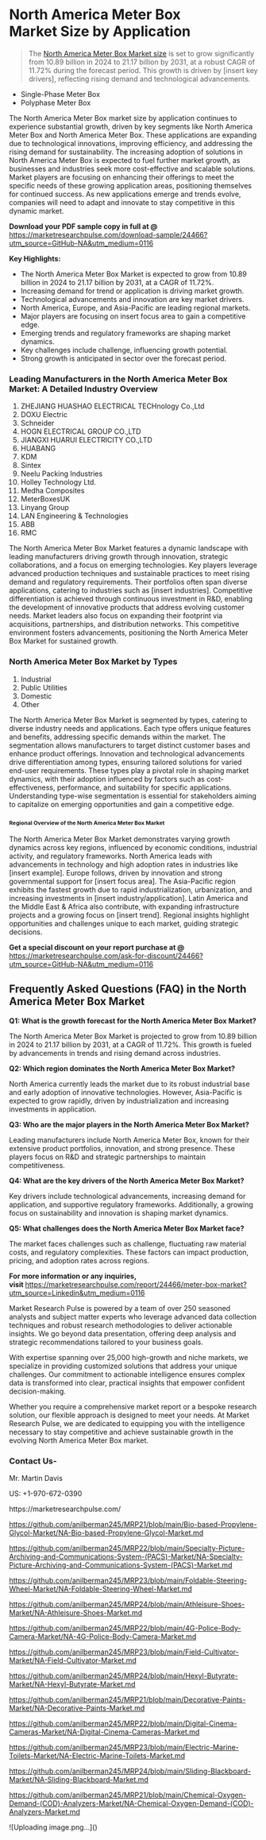 <h1>North America Meter Box Market&nbsp;Size by Application</h1><blockquote><p>The <a href="https://marketresearchpulse.com/download-sample/24466?utm_source=GitHub-NA&amp;utm_medium=0116">North America Meter Box Market size</a> is set to grow significantly from 10.89 billion in 2024 to 21.17 billion by 2031, at a robust CAGR of 11.72% during the forecast period. This growth is driven by [insert key drivers], reflecting rising demand and technological advancements.</p></blockquote><ul><li>Single-Phase Meter Box<li> Polyphase Meter Box</li></ul><p>The North America Meter Box market size by application continues to experience substantial growth, driven by key segments like North America Meter Box and North America Meter Box. These applications are expanding due to technological innovations, improving efficiency, and addressing the rising demand for sustainability. The increasing adoption of solutions in North America Meter Box is expected to fuel further market growth, as businesses and industries seek more cost-effective and scalable solutions. Market players are focusing on enhancing their offerings to meet the specific needs of these growing application areas, positioning themselves for continued success. As new applications emerge and trends evolve, companies will need to adapt and innovate to stay competitive in this dynamic market.</p><p><strong>Download your PDF sample copy in full at @ </strong><a href="https://marketresearchpulse.com/download-sample/24466?utm_source=GitHub-NA&amp;utm_medium=0116">https://marketresearchpulse.com/download-sample/24466?utm_source=GitHub-NA&amp;utm_medium=0116</a></p><p><strong>Key Highlights: </strong></p><ul><li>The North America Meter Box Market is expected to grow from 10.89 billion in 2024 to 21.17 billion by 2031, at a CAGR of 11.72%.</li><li>Increasing demand for trend or application is driving market growth.</li><li>Technological advancements and innovation are key market drivers.</li><li>North America, Europe, and Asia-Pacific are leading regional markets.</li><li>Major players are focusing on insert focus area to gain a competitive edge.</li><li>Emerging trends and regulatory frameworks are shaping market dynamics.</li><li>Key challenges include challenge, influencing growth potential.</li><li>Strong growth is anticipated in sector over the forecast period.</li></ul><h3>Leading Manufacturers in the North America Meter Box Market: A Detailed Industry Overview</h3><ol><li>ZHEJIANG HUASHAO ELECTRICAL TECHnology Co.,Ltd</li><li>DOXU Electric</li><li>Schneider</li><li>HOGN ELECTRICAL GROUP CO.,LTD</li><li>JIANGXI HUARUI ELECTRICITY CO.,LTD</li><li>HUABANG</li><li>KDM</li><li>Sintex</li><li>Neelu Packing Industries</li><li>Holley Technology Ltd.</li><li>Medha Composites</li><li>MeterBoxesUK</li><li>Linyang Group</li><li>LAN Engineering & Technologies</li><li>ABB</li><li>RMC</li></ol><div class="flex max-w-full flex-col flex-grow"><div class="min-h-8 text-message flex w-full flex-col items-end gap-2 whitespace-normal break-words [.text-message+&amp;]:mt-5" dir="auto" data-message-author-role="assistant" data-message-id="fd8432e4-4910-450d-b182-61b7bfb0a01f" data-message-model-slug="gpt-4o"><div class="flex w-full flex-col gap-1 empty:hidden first:pt-[3px]"><div class="markdown prose w-full break-words dark:prose-invert light"><p>The North America Meter Box Market features a dynamic landscape with leading manufacturers driving growth through innovation, strategic collaborations, and a focus on emerging technologies. Key players leverage advanced production techniques and sustainable practices to meet rising demand and regulatory requirements. Their portfolios often span diverse applications, catering to industries such as [insert industries]. Competitive differentiation is achieved through continuous investment in R&amp;D, enabling the development of innovative products that address evolving customer needs. Market leaders also focus on expanding their footprint via acquisitions, partnerships, and distribution networks. This competitive environment fosters advancements, positioning the North America Meter Box Market for sustained growth.</p></div></div></div></div><h3>North America Meter Box Market by Types</h3><ol><li>Industrial<li> Public Utilities<li> Domestic<li> Other</li></ol><div class="flex max-w-full flex-col flex-grow"><div class="min-h-8 text-message flex w-full flex-col items-end gap-2 whitespace-normal break-words [.text-message+&amp;]:mt-5" dir="auto" data-message-author-role="assistant" data-message-id="084470be-0bb7-4664-bddf-5156b4f41249" data-message-model-slug="gpt-4o-mini"><div class="flex w-full flex-col gap-1 empty:hidden first:pt-[3px]"><div class="markdown prose w-full break-words dark:prose-invert light"><p>The North America Meter Box Market is segmented by types, catering to diverse industry needs and applications. Each type offers unique features and benefits, addressing specific demands within the market. The segmentation allows manufacturers to target distinct customer bases and enhance product offerings. Innovation and technological advancements drive differentiation among types, ensuring tailored solutions for varied end-user requirements. These types play a pivotal role in shaping market dynamics, with their adoption influenced by factors such as cost-effectiveness, performance, and suitability for specific applications. Understanding type-wise segmentation is essential for stakeholders aiming to capitalize on emerging opportunities and gain a competitive edge.</p></div></div></div></div><h3><span style="font-size: 11px;">Regional Overview of the North America Meter Box Market</span></h3><div class="flex max-w-full flex-col flex-grow"><div class="min-h-8 text-message flex w-full flex-col items-end gap-2 whitespace-normal break-words [.text-message+&amp;]:mt-5" dir="auto" data-message-author-role="assistant" data-message-id="e9038762-ce64-4e30-91c9-9bd413514231" data-message-model-slug="gpt-4o-mini"><div class="flex w-full flex-col gap-1 empty:hidden first:pt-[3px]"><div class="markdown prose w-full break-words dark:prose-invert light"><p>The North America Meter Box Market demonstrates varying growth dynamics across key regions, influenced by economic conditions, industrial activity, and regulatory frameworks. North America leads with advancements in technology and high adoption rates in industries like [insert example]. Europe follows, driven by innovation and strong governmental support for [insert focus area]. The Asia-Pacific region exhibits the fastest growth due to rapid industrialization, urbanization, and increasing investments in [insert industry/application]. Latin America and the Middle East &amp; Africa also contribute, with expanding infrastructure projects and a growing focus on [insert trend]. Regional insights highlight opportunities and challenges unique to each market, guiding strategic decisions.</p></div></div></div></div><p><strong>Get a special discount on your report purchase at @ </strong><a href="https://marketresearchpulse.com/ask-for-discount/24466?utm_source=GitHub-NA&amp;utm_medium=0116">https://marketresearchpulse.com/ask-for-discount/24466?utm_source=GitHub-NA&amp;utm_medium=0116</a></p><h2>Frequently Asked Questions (FAQ) in the North America Meter Box Market</h2><p><strong>Q1: What is the growth forecast for the North America Meter Box Market?</strong></p><p>The North America Meter Box Market is projected to grow from 10.89 billion in 2024 to 21.17 billion by 2031, at a CAGR of 11.72%. This growth is fueled by advancements in trends and rising demand across industries.</p><p><strong>Q2: Which region dominates the North America Meter Box Market?</strong></p><p>North America currently leads the market due to its robust industrial base and early adoption of innovative technologies. However, Asia-Pacific is expected to grow rapidly, driven by industrialization and increasing investments in application.</p><p><strong>Q3: Who are the major players in the North America Meter Box Market?</strong></p><p>Leading manufacturers include North America Meter Box, known for their extensive product portfolios, innovation, and strong presence. These players focus on R&amp;D and strategic partnerships to maintain competitiveness.</p><p><strong>Q4: What are the key drivers of the North America Meter Box Market?</strong></p><p>Key drivers include technological advancements, increasing demand for application, and supportive regulatory frameworks. Additionally, a growing focus on sustainability and innovation is shaping market dynamics.</p><p><strong>Q5: What challenges does the North America Meter Box Market face?</strong></p><p>The market faces challenges such as challenge, fluctuating raw material costs, and regulatory complexities. These factors can impact production, pricing, and adoption rates across regions.</p><p><strong>For more information or any inquiries, visit&nbsp;</strong><a href="https://marketresearchpulse.com/report/24466/meter-box-market?utm_source=Linkedin&utm_medium=0116">https://marketresearchpulse.com/report/24466/meter-box-market?utm_source=Linkedin&utm_medium=0116</a></p><p>Market Research Pulse is powered by a team of over 250 seasoned analysts and subject matter experts who leverage advanced data collection techniques and robust research methodologies to deliver actionable insights. We go beyond data presentation, offering deep analysis and strategic recommendations tailored to your business goals.</p><p>With expertise spanning over 25,000 high-growth and niche markets, we specialize in providing customized solutions that address your unique challenges. Our commitment to actionable intelligence ensures complex data is transformed into clear, practical insights that empower confident decision-making.</p><p>Whether you require a comprehensive market report or a bespoke research solution, our flexible approach is designed to meet your needs. At Market Research Pulse, we are dedicated to equipping you with the intelligence necessary to stay competitive and achieve sustainable growth in the evolving North America Meter Box market.</p><h3><strong>Contact Us-</strong></h3><p>Mr. Martin Davis</p><p>US: +1-970-672-0390</p><p>https://marketresearchpulse.com/</p><p><a href="https://github.com/anilberman245/MRP21/blob/main/Bio-based-Propylene-Glycol-Market/NA-Bio-based-Propylene-Glycol-Market.md">https://github.com/anilberman245/MRP21/blob/main/Bio-based-Propylene-Glycol-Market/NA-Bio-based-Propylene-Glycol-Market.md</a></p><p><a href="https://github.com/anilberman245/MRP22/blob/main/Specialty-Picture-Archiving-and-Communications-System-(PACS)-Market/NA-Specialty-Picture-Archiving-and-Communications-System-(PACS)-Market.md">https://github.com/anilberman245/MRP22/blob/main/Specialty-Picture-Archiving-and-Communications-System-(PACS)-Market/NA-Specialty-Picture-Archiving-and-Communications-System-(PACS)-Market.md</a></p><p><a href="https://github.com/anilberman245/MRP23/blob/main/Foldable-Steering-Wheel-Market/NA-Foldable-Steering-Wheel-Market.md">https://github.com/anilberman245/MRP23/blob/main/Foldable-Steering-Wheel-Market/NA-Foldable-Steering-Wheel-Market.md</a></p><p><a href="https://github.com/anilberman245/MRP24/blob/main/Athleisure-Shoes-Market/NA-Athleisure-Shoes-Market.md">https://github.com/anilberman245/MRP24/blob/main/Athleisure-Shoes-Market/NA-Athleisure-Shoes-Market.md</a></p><p><a href="https://github.com/anilberman245/MRP22/blob/main/4G-Police-Body-Camera-Market/NA-4G-Police-Body-Camera-Market.md">https://github.com/anilberman245/MRP22/blob/main/4G-Police-Body-Camera-Market/NA-4G-Police-Body-Camera-Market.md</a></p><p><a href="https://github.com/anilberman245/MRP23/blob/main/Field-Cultivator-Market/NA-Field-Cultivator-Market.md">https://github.com/anilberman245/MRP23/blob/main/Field-Cultivator-Market/NA-Field-Cultivator-Market.md</a></p><p><a href="https://github.com/anilberman245/MRP24/blob/main/Hexyl-Butyrate-Market/NA-Hexyl-Butyrate-Market.md">https://github.com/anilberman245/MRP24/blob/main/Hexyl-Butyrate-Market/NA-Hexyl-Butyrate-Market.md</a></p><p><a href="https://github.com/anilberman245/MRP21/blob/main/Decorative-Paints-Market/NA-Decorative-Paints-Market.md">https://github.com/anilberman245/MRP21/blob/main/Decorative-Paints-Market/NA-Decorative-Paints-Market.md</a></p><p><a href="https://github.com/anilberman245/MRP22/blob/main/Digital-Cinema-Cameras-Market/NA-Digital-Cinema-Cameras-Market.md">https://github.com/anilberman245/MRP22/blob/main/Digital-Cinema-Cameras-Market/NA-Digital-Cinema-Cameras-Market.md</a></p><p><a href="https://github.com/anilberman245/MRP23/blob/main/Electric-Marine-Toilets-Market/NA-Electric-Marine-Toilets-Market.md">https://github.com/anilberman245/MRP23/blob/main/Electric-Marine-Toilets-Market/NA-Electric-Marine-Toilets-Market.md</a></p><p><a href="https://github.com/anilberman245/MRP24/blob/main/Sliding-Blackboard-Market/NA-Sliding-Blackboard-Market.md">https://github.com/anilberman245/MRP24/blob/main/Sliding-Blackboard-Market/NA-Sliding-Blackboard-Market.md</a></p><p><a href="https://github.com/anilberman245/MRP21/blob/main/Chemical-Oxygen-Demand-(COD)-Analyzers-Market/NA-Chemical-Oxygen-Demand-(COD)-Analyzers-Market.md">https://github.com/anilberman245/MRP21/blob/main/Chemical-Oxygen-Demand-(COD)-Analyzers-Market/NA-Chemical-Oxygen-Demand-(COD)-Analyzers-Market.md</a></p>
![Uploading image.png…]()
